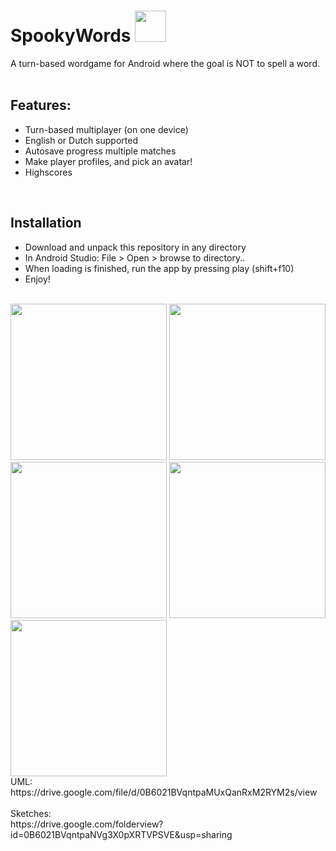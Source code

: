 # SpookyWords <img width="50px" src="http://i.imgur.com/EDsDqhR.png">  <br />


A turn-based wordgame for Android where the goal is NOT to spell a word. <br />
<br />
## Features:
*	Turn-based multiplayer (on one device)
*	English or Dutch supported
*	Autosave progress multiple matches
*	Make player profiles, and pick an avatar!
*	Highscores<br/>
<br/>

## Installation
*	Download and unpack this repository in any directory
* In Android Studio: File > Open >  browse to directory..
*	When loading is finished, run the app by pressing play (shift+f10)
*	Enjoy!<br/>
<br/>
<img width="250px" src="http://i.imgur.com/VMifcgd.png">
<img width="250px" src="http://i.imgur.com/0l4FZq9.png">
<img width="250px" src="http://i.imgur.com/jlmNxYg.png">
<img width="250px" src="http://i.imgur.com/BxZcfri.png">
<img width="250px" src="http://i.imgur.com/xgAaGej.png">
<br />
UML: <br />
https://drive.google.com/file/d/0B6021BVqntpaMUxQanRxM2RYM2s/view
<br />
<br />
Sketches: <br />
https://drive.google.com/folderview?id=0B6021BVqntpaNVg3X0pXRTVPSVE&usp=sharing
